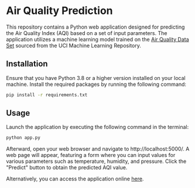 # Air Quality Prediction

This repository contains a Python web application designed for predicting the Air Quality Index (AQI) based on a set of input parameters. The application utilizes a machine learning model trained on the [Air Quality Data Set](https://archive.ics.uci.edu/ml/datasets/Air+Quality) sourced from the UCI Machine Learning Repository.

## Installation

Ensure that you have Python 3.8 or a higher version installed on your local machine. Install the required packages by running the following command:

```bash
pip install -r requirements.txt
```

## Usage

Launch the application by executing the following command in the terminal:

```bash
python app.py
```

Afterward, open your web browser and navigate to http://localhost:5000/. A web page will appear, featuring a form where you can input values for various parameters such as temperature, humidity, and pressure. Click the "Predict" button to obtain the predicted AQI value.

Alternatively, you can access the application online [here](https://lakshmisowjanya11.pythonanywhere.com/).

